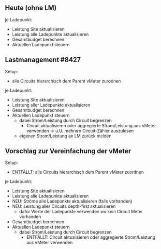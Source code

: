 ## Heute (ohne LM)

je Ladepunkt:

- Leistung Site aktualisieren
- Leistung alle Ladepunkte aktualisieren
- Gesamtbudget berechnen
- Aktuellen Ladepunkt steuern

## Lastmanagement #8427

Setup:

- alle Circuits hierarchisch dem Parent vMeter zurodnen

je Ladepunkt:

- Leistung Site aktualisieren
- Leistung aller Ladepunkte aktualisieren
- Gesamtbudget berechnen
- Aktuellen Ladepunkt steuern
  - dabei Strom/Leistung durch Circuit begrenzen
    - Circuit aktualisieren oder aggregierte Strom/Leistung aus vMeter verwenden
      -> u.U. mehrere Circuit-Zähler auszulesen
  - eigenen Strom/Leistung an LM zurück melden

## Vorschlag zur Vereinfachung der vMeter

Setup:

- ENTFÄLLT: alle Circuits hierarchisch dem Parent vMeter zuordnen

je Ladepunkt:

- Leistung Site aktualisieren
- Leistung alle Ladepunkte aktualisieren
- NEU: Ströme alle Ladepunkte aktualisieren (falls vorhanden)
- NEU: Leistung aller Circuits depth-first aktualisieren
  - dafür Werte der Ladepunkte verwenden wo kein Circuit Meter vorhanden
- Gesamtbudget berechnen
- Aktuellen Ladepunkt steuern
  - dabei Strom/Leistung durch Circuit begrenzen
    - ENTFÄLLT: Circuit aktualisieren oder aggregierte Strom/Leistung aus vMeter verwenden
